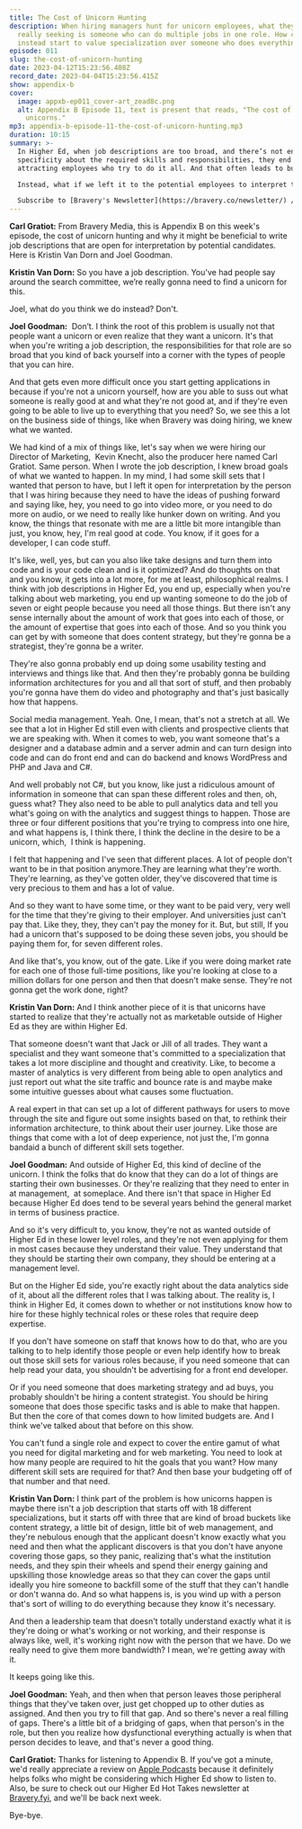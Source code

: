 ```yaml
---
title: The Cost of Unicorn Hunting
description: When hiring managers hunt for unicorn employees, what they’re
  really seeking is someone who can do multiple jobs in one role. How can we
  instead start to value specialization over someone who does everything?
episode: 011
slug: the-cost-of-unicorn-hunting
date: 2023-04-12T15:23:56.408Z
record_date: 2023-04-04T15:23:56.415Z
show: appendix-b
cover:
  image: appxb-ep011_cover-art_zead8c.png
  alt: Appendix B Episode 11, text is present that reads, "The cost of hunting
    unicorns."
mp3: appendix-b-episode-11-the-cost-of-unicorn-hunting.mp3
duration: 10:15
summary: >-
  In Higher Ed, when job descriptions are too broad, and there’s not enough
  specificity about the required skills and responsibilities, they end up
  attracting employees who try to do it all. And that often leads to burnout.

  Instead, what if we left it to the potential employees to interpret the roles? What if we let them guide and shape the roles over time? Joel and Kristin think this will happen more and more as folks realize their worth and the value of their time.

  Subscribe to [Bravery's Newsletter](https://bravery.co/newsletter/) / [Follow Joel](https://www.linkedin.com/in/joelgoodman/) / [Follow Kristin](https://www.linkedin.com/in/kristinvandorn/) / Check out the [Bravery YouTube Channel](https://www.youtube.com/@BraveryMedia)
---
```

**Carl Gratiot:** From Bravery Media, this is Appendix B on this week's episode, the cost of unicorn hunting and why it might be beneficial to write job descriptions that are open for interpretation by potential candidates. Here is Kristin Van Dorn and Joel Goodman. 

**Kristin Van Dorn:** So you have a job description. You've had people say around the search committee, we’re really gonna need to find a unicorn for this.

Joel, what do you think we do instead? Don't. 

**Joel Goodman:**  Don’t. I think the root of this problem is usually not that people want a unicorn or even realize that they want a unicorn. It's that when you're writing a job description, the responsibilities for that role are so broad that you kind of back yourself into a corner with the types of people that you can hire.

And that gets even more difficult once you start getting applications in because if you're not a unicorn yourself, how are you able to suss out what someone is really good at and what they're not good at, and if they're even going to be able to live up to everything that you need? So, we see this a lot on the business side of things, like when Bravery was doing hiring, we knew what we wanted.

We had kind of a mix of things like, let's say when we were hiring our Director of Marketing,  Kevin Knecht, also the producer here named Carl Gratiot. Same person. When I wrote the job description, I knew broad goals of what we wanted to happen. In my mind, I had some skill sets that I wanted that person to have, but I left it open for interpretation by the person that I was hiring because they need to have the ideas of pushing forward and saying like, hey, you need to go into video more, or you need to do more on audio, or we need to really like hunker down on writing. And you know, the things that resonate with me are a little bit more intangible than just, you know, hey, I'm real good at code. You know, if it goes for a developer, I can code stuff.

It's like, well, yes, but can you also like take designs and turn them into code and is your code clean and is it optimized? And do thoughts on that and you know, it gets into a lot more, for me at least, philosophical realms. I think with job descriptions in Higher Ed, you end up, especially when you're talking about web marketing, you end up wanting someone to do the job of seven or eight people because you need all those things. But there isn't any sense internally about the amount of work that goes into each of those, or the amount of expertise that goes into each of those. And so you think you can get by with someone that does content strategy, but they're gonna be a strategist, they're gonna be a writer.

They're also gonna probably end up doing some usability testing and interviews and things like that. And then they're probably gonna be building information architectures for you and all that sort of stuff, and then probably you're gonna have them do video and photography and that's just basically how that happens.

Social media management. Yeah. One, I mean, that's not a stretch at all. We see that a lot in Higher Ed still even with clients and prospective clients that we are speaking with. When it comes to web, you want someone that's a designer and a database admin and a server admin and can turn design into code and can do front end and can do backend and knows WordPress and PHP and Java and C#.

And well probably not C#, but you know, like just a ridiculous amount of information in someone that can span these different roles and then, oh, guess what? They also need to be able to pull analytics data and tell you what's going on with the analytics and suggest things to happen. Those are three or four different positions that you're trying to compress into one hire, and what happens is, I think there, I think the decline in the desire to be a unicorn, which,  I think is happening.

I felt that happening and I've seen that different places. A lot of people don't want to be in that position anymore.They are learning what they're worth. They're learning, as they've gotten older, they've discovered that time is very precious to them and has a lot of value.

And so they want to have some time, or they want to be paid very, very well for the time that they're giving to their employer. And universities just can't pay that. Like they, they, they can't pay the money for it. But, but still, If you had a unicorn that's supposed to be doing these seven jobs, you should be paying them for, for seven different roles.

And like that's, you know, out of the gate. Like if you were doing market rate for each one of those full-time positions, like you're looking at close to a million dollars for one person and then that doesn't make sense. They're not gonna get the work done, right?

**Kristin Van Dorn:** And I think another piece of it is that unicorns have started to realize that they're actually not as marketable outside of Higher Ed as they are within Higher Ed.

That someone doesn't want that Jack or Jill of all trades. They want a specialist and they want someone that's committed to a specialization that takes a lot more discipline and thought and creativity. Like, to become a master of analytics is very different from being able to open analytics and just report out what the site traffic and bounce rate is and maybe make some intuitive guesses about what causes some fluctuation.

A real expert in that can set up a lot of different pathways for users to move through the site and figure out some insights based on that, to rethink their information architecture, to think about their user journey. Like those are things that come with a lot of deep experience, not just the, I'm gonna bandaid a bunch of different skill sets together.

**Joel Goodman:** And outside of Higher Ed, this kind of decline of the unicorn. I think the folks that do know that they can do a lot of things are starting their own businesses. Or they're realizing that they need to enter in at management,  at someplace. And there isn't that space in Higher Ed because Higher Ed does tend to be several years behind the general market in terms of business practice.

And so it's very difficult to, you know, they're not as wanted outside of Higher Ed in these lower level roles, and they're not even applying for them in most cases because they understand their value. They understand that they should be starting their own company, they should be entering at a management level.

But on the Higher Ed side, you're exactly right about the data analytics side of it, about all the different roles that I was talking about. The reality is, I think in Higher Ed, it comes down to whether or not institutions know how to hire for these highly technical roles or these roles that require deep expertise.

If you don't have someone on staff that knows how to do that, who are you talking to to help identify those people or even help identify how to break out those skill sets for various roles because, if you need someone that can help read your data, you shouldn't be advertising for a front end developer.

Or if you need someone that does marketing strategy and ad buys, you probably shouldn't be hiring a content strategist. You should be hiring someone that does those specific tasks and is able to make that happen. But then the core of that comes down to how limited budgets are. And I think we've talked about that before on this show.

You can't fund a single role and expect to cover the entire gamut of what you need for digital marketing and for web marketing. You need to look at how many people are required to hit the goals that you want? How many different skill sets are required for that? And then base your budgeting off of that number and that need.

**Kristin Van Dorn:** I think part of the problem is how unicorns happen is maybe there isn't a job description that starts off with 18 different specializations, but it starts off with three that are kind of broad buckets like content strategy, a little bit of design, little bit of web management, and they're nebulous enough that the applicant doesn't know exactly what you need and then what the applicant discovers is that you don't have anyone covering those gaps, so they panic, realizing that's what the institution needs, and they spin their wheels and spend their energy gaining and upskilling those knowledge areas so that they can cover the gaps until ideally you hire someone to backfill some of the stuff that they can't handle or don't wanna do. And so what happens is, is you wind up with a person that's sort of willing to do everything because they know it's necessary.

And then a leadership team that doesn't totally understand exactly what it is they're doing or what's working or not working, and their response is always like, well, it's working right now with the person that we have. Do we really need to give them more bandwidth? I mean, we're getting away with it.

It keeps going like this. 

**Joel Goodman:** Yeah, and then when that person leaves those peripheral things that they've taken over, just get chopped up to other duties as assigned. And then you try to fill that gap. And so there's never a real filling of gaps. There's a little bit of a bridging of gaps, when that person's in the role, but then you realize how dysfunctional everything actually is when that person decides to leave, and that's never a good thing.

**Carl Gratiot:** Thanks for listening to Appendix B. If you've got a minute, we'd really appreciate a review on [Apple Podcasts](https://podcasts.apple.com/us/podcast/appendix-b/id1672064420) because it definitely helps folks who might be considering which Higher Ed show to listen to. Also, be sure to check out our Higher Ed Hot Takes newsletter at [Bravery.fyi](https://bravery.co/newsletter//), and we'll be back next week.

Bye-bye.